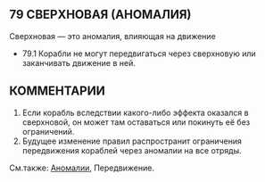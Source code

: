 79 СВЕРХНОВАЯ (АНОМАЛИЯ)
---

Сверхновая — это аномалия, влияющая на движение
* 79.1 Корабли не могут передвигаться через сверхновую или заканчивать движение в ней.

КОММЕНТАРИИ
---
1) Если корабль вследствии какого-либо эффекта оказался в сверхновой, он может там оставаться или покинуть её без ограничений.
2) Будущее изменение правил распространит ограничения передвижения кораблей через аномалии на все отряды.

См.также: [Аномалии](anomalies.md), Передвижение.
